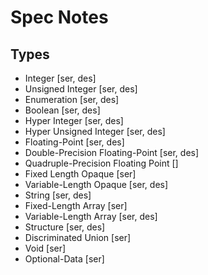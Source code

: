 # Spec Notes

## Types

- Integer [ser, des]
- Unsigned Integer [ser, des]
- Enumeration [ser, des]
- Boolean [ser, des]
- Hyper Integer [ser, des]
- Hyper Unsigned Integer [ser, des]
- Floating-Point [ser, des]
- Double-Precision Floating-Point [ser, des]
- Quadruple-Precision Floating Point []
- Fixed Length Opaque [ser]
- Variable-Length Opaque [ser, des]
- String [ser, des]
- Fixed-Length Array [ser]
- Variable-Length Array [ser, des]
- Structure [ser, des]
- Discriminated Union [ser]
- Void [ser]
- Optional-Data [ser]

